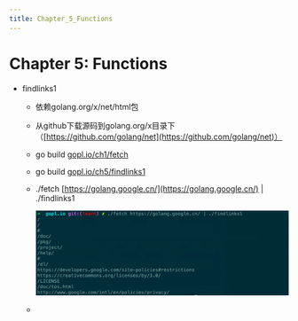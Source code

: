 ```yaml
---
title: Chapter_5_Functions
---
```


# Chapter 5: Functions

- findlinks1
    - 依赖golang.org/x/net/html包
    - 从github下载源码到golang.org/x目录下（[https://github.com/golang/net](https://github.com/golang/net)）
    - go build [gopl.io/ch1/fetch](http://gopl.io/ch1/fetch)
    - go build [gopl.io/ch5/findlinks1](http://gopl.io/ch5/findlinks1)
    - ./fetch [https://golang.google.cn/](https://golang.google.cn/) | ./findlinks1
        
        ![](assets/05449503120eede90a8b98f6afb73235.png)
        
    -